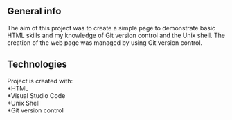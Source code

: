 ## General info
The aim of this project was to create a simple page to demonstrate basic HTML skills and my
knowledge of Git version control and the Unix shell.
The creation of the web page was managed by using Git version control.

## Technologies 
Project is created with:  
*HTML  
*Visual Studio Code  
*Unix Shell  
*Git version control  
